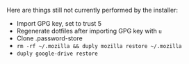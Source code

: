 Here are things still not currently performed by the installer:

- Import GPG key, set to trust 5
- Regenerate dotfiles after importing GPG key with `u`
- Clone .password-store
- `rm -rf ~/.mozilla && duply mozilla restore ~/.mozilla`
- `duply google-drive restore`
